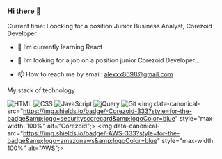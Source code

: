 ### Hi there 👋

Current time: Loocking for a position Junior Business Analyst, Corezoid Developer


- 🌱 I’m currently learning React

- 👯 I’m looking for a job on a position junior Corezoid Developer...

 - 📫 How to reach me by email: alexxx8698@gmail.com
 
 My stack of technology

 <img src="https://camo.githubusercontent.com/fc69f921ea80d2bbf77cddd242af81a3d4803165e4fddb187ad1cb635d20dc5a/68747470733a2f2f696d672e736869656c64732e696f2f62616467652f2d48544d4c2d3333333f7374796c653d666f722d7468652d6261646765266c6f676f3d68746d6c35" alt="HTML" data-canonical-src="https://img.shields.io/badge/-HTML-E34F26?style=for-the-badge&amp;logo=html5" style="max-width: 100%;"> <img src="https://camo.githubusercontent.com/2b49b2bf90302cbf8d066b13547d85bf09ecef2ed4274f82b6605d9a847eb286/68747470733a2f2f696d672e736869656c64732e696f2f62616467652f2d4353532d3333333f7374796c653d666f722d7468652d6261646765266c6f676f3d63737333266c6f676f436f6c6f723d626c7565" alt="CSS" data-canonical-src="https://img.shields.io/badge/-CSS-333?style=for-the-badge&amp;logo=css3&amp;logoColor=blue" style="max-width: 100%;"> <img src="https://camo.githubusercontent.com/dd6e432fef460b39933185c21109e73b9796354526b0f394a32e224147db78ae/68747470733a2f2f696d672e736869656c64732e696f2f62616467652f2d4a6176615363726970742d3333333f7374796c653d666f722d7468652d6261646765266c6f676f3d6a617661736372697074" alt="JavaScript" data-canonical-src="https://img.shields.io/badge/-JavaScript-333?style=for-the-badge&amp;logo=javascript" style="max-width: 100%;"> <img src="https://camo.githubusercontent.com/bbbe894fe4471d0fbc65a9d336922df95aae19c6907bb5dd0d4aca8ee2651d79/68747470733a2f2f696d672e736869656c64732e696f2f62616467652f2d6a51756572792d3333333f7374796c653d666f722d7468652d6261646765266c6f676f3d6a5175657279266c6f676f436f6c6f723d626c7565" alt="jQuery" data-canonical-src="https://img.shields.io/badge/-jQuery-333?style=for-the-badge&amp;logo=jQuery&amp;logoColor=blue" style="max-width: 100%;"> <img src="https://camo.githubusercontent.com/ecd61797542a3c4aadde178e2f6aac49f125c95f1d7249d6972304b91a4da8b8/68747470733a2f2f696d672e736869656c64732e696f2f62616467652f2d4769742d3333333f7374796c653d666f722d7468652d6261646765266c6f676f3d476974" alt="Git" data-canonical-src="https://img.shields.io/badge/-Git-333?style=for-the-badge&amp;logo=Git" style="max-width: 100%;">
<img
data-canonical-src="https://img.shields.io/badge/-Corezoid-333?style=for-the-badge&amp;logo=securityscorecard&amp;logoColor=blue" style="max-width: 100%" alt="Corezoid";>
<img 
data-canonical-src="https://img.shields.io/badge/-AWS-333?style=for-the-badge&amp;logo=amazonaws&amp;logoColor=blue" style="max-width: 100%" alt="AWS";>
